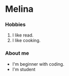  # Melina


### Hobbies

1. I like read.
2. I like cooking.

### About me
- I'm beginner with coding. 
- I'm student 